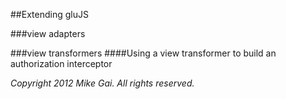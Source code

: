 ##Extending gluJS


###view adapters


###view transformers
####Using a view transformer to build an authorization interceptor

*Copyright 2012 Mike Gai. All rights reserved.*